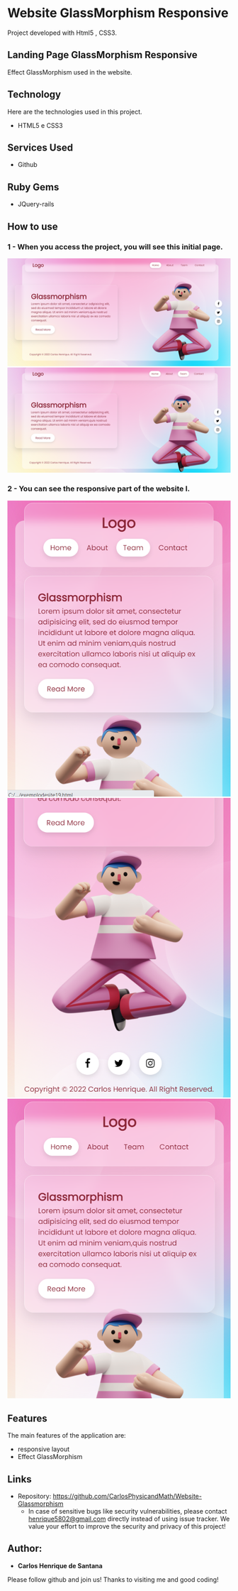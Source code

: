 # Website GlassMorphism Responsive
 Project developed with Html5 , CSS3.

## Landing Page GlassMorphism Responsive
Effect GlassMorphism used in the website.


## Technology 

Here are the technologies used in this project.

* HTML5 e CSS3


## Services Used

* Github

## Ruby Gems

* JQuery-rails



## How to use

### 1 - When you access the project, you will see this initial page.

![Homepage image](https://github.com/CarlosPhysicandMath/Website-Glassmorphism/blob/main/Prints/Captura%20de%20Tela%20(1).png)
![Homepage image](https://github.com/CarlosPhysicandMath/Website-Glassmorphism/blob/main/Prints/Captura%20de%20Tela%20(2).png)



### 2 - You can see the responsive part of the website I.

![Part Responsive](https://github.com/CarlosPhysicandMath/Website-Glassmorphism/blob/main/Prints/Captura%20de%20Tela%20(3).png)
![Part Responsive](https://github.com/CarlosPhysicandMath/Website-Glassmorphism/blob/main/Prints/Captura%20de%20Tela%20(4).png)
![Part Responsive](https://github.com/CarlosPhysicandMath/Website-Glassmorphism/blob/main/Prints/Captura%20de%20Tela%20(5).png)



## Features

The main features of the application are:
 - responsive layout 
 - Effect GlassMorphism




## Links
  - Repository: https://github.com/CarlosPhysicandMath/Website-Glassmorphism
    - In case of sensitive bugs like security vulnerabilities, please contact
      henrique5802@gmail.com directly instead of using issue tracker. We value your effort
      to improve the security and privacy of this project!



  ## Author:

  * **Carlos Henrique de Santana** 

  Please follow github and join us!
  Thanks to visiting me and good coding!
